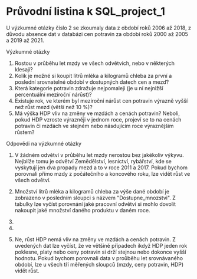 Průvodní listina k SQL_project_1
===

U výzkumné otázky číslo 2 se zkoumaly data z období roků 2006 až 2018, z důvodu absence dat v databázi cen potravin za období roků 2000 až 2005 a 2019 až 2021.

Výzkumné otázky
 1.	Rostou v průběhu let mzdy ve všech odvětvích, nebo v některých klesají?
 2.	Kolik je možné si koupit litrů mléka a kilogramů chleba za první a poslední srovnatelné období v dostupných datech cen a mezd?
 3.	Která kategorie potravin zdražuje nejpomaleji (je u ní nejnižší percentuální meziroční nárůst)?
 4.	Existuje rok, ve kterém byl meziroční nárůst cen potravin výrazně vyšší než růst mezd (větší než 10 %)?
 5.	Má výška HDP vliv na změny ve mzdách a cenách potravin? Neboli, pokud HDP vzroste výrazněji v jednom roce, 
	projeví se to na cenách potravin či mzdách ve stejném nebo násdujícím roce výraznějším růstem?
	
Odpovědi na výzkumné otázky
 1.	V žádném odvětví v průběhu let mzdy nerostou bez jakékoliv výkyvu.
	Nejblíže tomu je odvětví Zemědělství, lesnictví, rybářství, kde se vyskytují jen dva propady mezd a to v roce 2011 a 2017.
	Pokud bychom porovnali přímo mzdy z počátečního a koncového roku, lze vidět růst ve všech odvětví.
	
 2.	Množství litrů mléka a kilogramů chleba za výše dané období je zobrazeno v posledním sloupci s názvem "Dostupne_mnozstvi".
	Z tabulky lze vyčíst porovnání jaké pracovní odvětví si mohlo dovolit nakoupit jaké množství daného produktu v daném roce.

 3.	
 
 4.
 
 5.	Ne, růst HDP nemá vliv na změny ve mzdách a cenách potravin. 
	Z uvedených dat lze vyčíst, že ve většině případech ikdyž HDP jeden rok poklesne, platy nebo ceny potravin si drží stejnou nebo dokonce vyšší hodnotu. 
	Pokud bychom porovnali data v proůběhu let srovnávaného období, lze u všech tří měřených sloupců (mzdy, ceny potravin, HDP) vidět růst.
 
 
 
 
